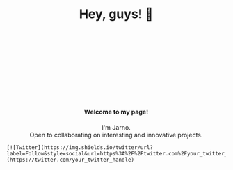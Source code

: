 <div>

  <h1 align="center">Hey, guys! 👋</h1>

  <h4 align="center" style="margin-top: 200px;">Welcome to my page!</h4>
  <p align="center">I'm Jarno. <br/> Open to collaborating on interesting and innovative projects.
  </p>

  




</div>

    [![Twitter](https://img.shields.io/twitter/url?label=Follow&style=social&url=https%3A%2F%2Ftwitter.com%2Fyour_twitter_handle)](https://twitter.com/your_twitter_handle)
